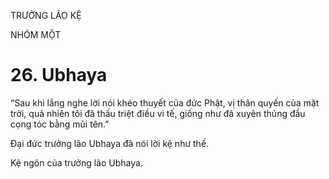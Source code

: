 TRƯỞNG LÃO KỆ

NHÓM MỘT

# 26. Ubhaya

“Sau khi lắng nghe lời nói khéo thuyết của đức Phật, vị thân quyến của mặt trời, quả nhiên tôi đã thấu triệt điều vi tế, giống như đã xuyên thủng đầu cọng tóc bằng mũi tên.”

Đại đức trưởng lão Ubhaya đã nói lời kệ như thế.

Kệ ngôn của trưởng lão Ubhaya.
